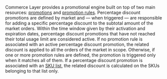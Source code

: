 Commerce Layer provides a promotional engine built on top of two main resources: [promotions](https://docs.commercelayer.io/api/resources/promotions) and [promotion rules](https://docs.commercelayer.io/api/resources/promotion_rules). Percentage discount promotions are defined by market and — when triggered — are responsible for adding a specific percentage discount to the subtotal amount of the market orders. Within the time window given by their activation and expiration dates, percentage discount promotions that have not reached their total usage limit are considered active. If no promotion rule is associated with an active percentage discount promotion, the related discount is applied to all the orders of the market in scope. Otherwise, if one or more promotion rules are defined, the promotion is triggered only when it matches all of them. If a percentage discount promotion is associated with an [SKU list](https://docs.commercelayer.io/api/resources/sku_lists), the related discount is calculated on the SKUs belonging to that list only.